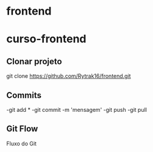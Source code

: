 # frontend
# curso-frontend 
## Clonar projeto 
git clone https://github.com/Rytrak16/frontend.git

## Commits
-git add *
-git commit -m 'mensagem'
-git push
-git pull

## Git Flow
Fluxo do Git